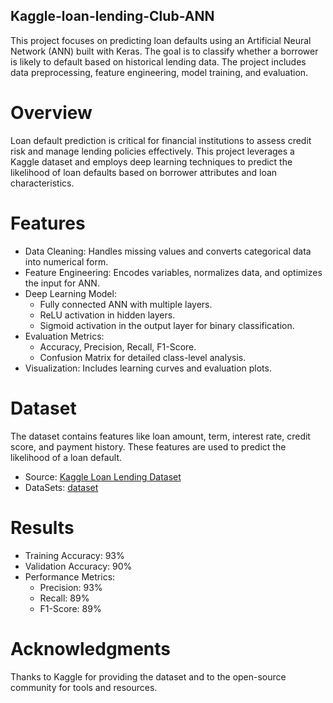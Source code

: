 ## Kaggle-loan-lending-Club-ANN
This project focuses on predicting loan defaults using an Artificial Neural Network (ANN) built with Keras. The goal is to classify whether a borrower is likely to default based on historical lending data. The project includes data preprocessing, feature engineering, model training, and evaluation.
# Overview
Loan default prediction is critical for financial institutions to assess credit risk and manage lending policies effectively. This project leverages a Kaggle dataset and employs deep learning techniques to predict the likelihood of loan defaults based on borrower attributes and loan characteristics.
# Features
* Data Cleaning: Handles missing values and converts categorical data into numerical form.
* Feature Engineering: Encodes variables, normalizes data, and optimizes the input for ANN.
* Deep Learning Model:
  * Fully connected ANN with multiple layers.
  * ReLU activation in hidden layers.
  * Sigmoid activation in the output layer for binary classification.
* Evaluation Metrics:
  * Accuracy, Precision, Recall, F1-Score.
  * Confusion Matrix for detailed class-level analysis.
* Visualization: Includes learning curves and evaluation plots.
# Dataset
The dataset contains features like loan amount, term, interest rate, credit score, and payment history. These features are used to predict the likelihood of a loan default.
* Source: [Kaggle Loan Lending Dataset](https://www.kaggle.com/)
* DataSets: [dataset](https://drive.google.com/file/d/1niYMelh1rfcm0HhdmR2hMtGkRYgk446r/view?usp=sharing)
# Results
* Training Accuracy: 93%
* Validation Accuracy: 90%
* Performance Metrics:
  * Precision: 93%
  * Recall: 89%
  * F1-Score: 89%
# Acknowledgments
Thanks to Kaggle for providing the dataset and to the open-source community for tools and resources.
